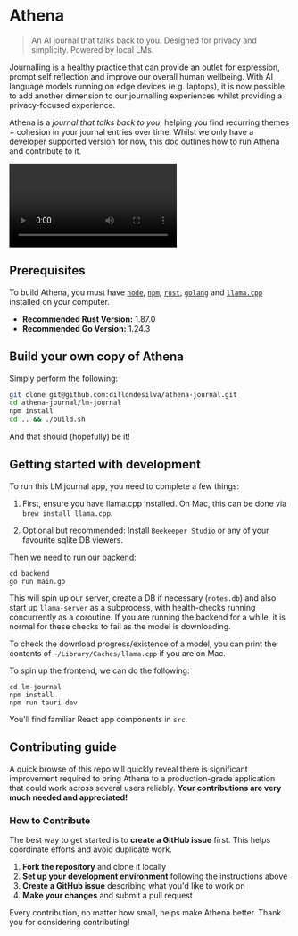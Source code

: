 # Athena
> An AI journal that talks back to you. Designed for privacy and simplicity. Powered by local LMs.

Journalling is a healthy practice that can provide an outlet for expression, prompt self reflection and improve our overall human wellbeing. With AI language models running on edge devices (e.g. laptops), it is now possible to add another dimension to our journalling experiences whilst providing a privacy-focused experience.

Athena is a *journal that talks back to you*, helping you find recurring themes + cohesion in your journal entries over time. Whilst we only have a developer supported version for now, this doc outlines how to run Athena and contribute to it.

![Demo Video](https://github.com/dillondesilva/athena-journal/blob/main/demo.mp4)

## Prerequisites

To build Athena, you must have [`node`](https://nodejs.org/en/download/), [`npm`](https://docs.npmjs.com/downloading-and-installing-node-js-and-npm), [`rust`](https://rustup.rs/), [`golang`](https://golang.org/doc/install) and [`llama.cpp`](https://github.com/ggerganov/llama.cpp) installed on your computer.

- **Recommended Rust Version:** 1.87.0
- **Recommended Go Version:** 1.24.3

## Build your own copy of Athena
Simply perform the following:

```bash
git clone git@github.com:dillondesilva/athena-journal.git
cd athena-journal/lm-journal
npm install
cd .. && ./build.sh
```

And that should (hopefully) be it!

## Getting started with development

To run this LM journal app, you need to complete a few things:

1. First, ensure you have llama.cpp installed. On Mac, this can be done via `brew install llama.cpp`.

2. Optional but recommended: Install `Beekeeper Studio` or any of your favourite sqlite DB viewers.

Then we need to run our backend:

```
cd backend
go run main.go
```

This will spin up our server, create a DB if necessary (`notes.db`) and also start up `llama-server` as a subprocess, with health-checks running concurrently as a coroutine. If you are running the backend for a while, it is normal for these checks to fail as the model is downloading.

To check the download progress/existence of a model, you can print the contents of `~/Library/Caches/llama.cpp` if you are on Mac.

To spin up the frontend, we can do the following:

```
cd lm-journal
npm install
npm run tauri dev
```

You'll find familiar React app components in `src`.

## Contributing guide

A quick browse of this repo will quickly reveal there is significant improvement required to bring Athena to a production-grade application that could work across several users reliably. **Your contributions are very much needed and appreciated!**

### How to Contribute

The best way to get started is to **create a GitHub issue** first. This helps coordinate efforts and avoid duplicate work.

1. **Fork the repository** and clone it locally
2. **Set up your development environment** following the instructions above
3. **Create a GitHub issue** describing what you'd like to work on
4. **Make your changes** and submit a pull request

Every contribution, no matter how small, helps make Athena better. Thank you for considering contributing!

